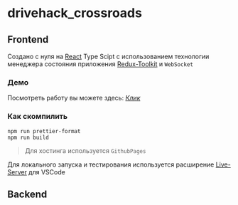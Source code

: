 # drivehack_crossroads
## Frontend

Создано с нуля на [React](https://react.dev/) Type Scipt с использованием технологии менеджера состояния приложения [Redux-Toolkit](https://redux-toolkit.js.org/) и `WebSocket`

### Демо

Посмотреть работу вы можете здесь: [*Клик*](https://dmgoldberg1.github.io/drivehack_crossroads/)

### Как скомпилить

```
npm run prettier-format
npm run build
```

> Для хостинга используется `GithubPages`

Для локального запуска и тестирования используется расширение [Live-Server](https://marketplace.visualstudio.com/items?itemName=ritwickdey.LiveServer) для VSCode

## Backend
